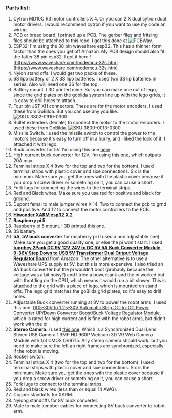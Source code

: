### Parts list:
1. Cytron MD10C R3 motor controllers X 4. Or you can 2 X dual cytron dual motor drivers. I would recommend cytron if you want to use my code an wiring.
2. PCB or bread board. I printed up a PCB. The gerber files and fritzing files should be attached to this repo. I got this done at ![PCBWay](https://www.pcbway.com/).
3. ESP32: I'm using the 38 pin waveshare esp32. This has a thinner form factor than the ones you get off Amazon. My PCB design should also fit the fatter 38 pin esp32. I got it here ![https://www.waveshare.com/nodemcu-32s.htm](https://www.waveshare.com/nodemcu-32s.htm)
4. Nylon stand offs. I would get two packs of these.
5. 6S lipo battery or 2 X 3S lipo batteries. I used two 3S lip batteries in series. Also will need one 3S for the top.
6. Battery mount. I 3D printed mine. But you can make one out of lego, since the grid plates on the gobilda system line up with the lego grids, it is easy to drill holes to attach.
7. Four pin JST XH connectors. These are for the motor encoders. I used these from GoBilda. But you can use any you like. ![SKU: 3802-0910-0300](https://www.gobilda.com/encoder-cable-extension-4-pos-jst-xh-300mm-length/)
8. Bullet extenders (female) to connect the motor to the motor encoders. I used these from GoBilda. ![SKU:3800-0013-0300](https://www.gobilda.com/3-5mm-bullet-lead-mh-fc-300mm-length/)
9. Missile Switch. I used the missile switch to control the power to the motors because it's easy to turn off in a hurry, and i liked the look of it. I attached it with lego.
10. Buck converter for 5V. I'm using this one [here](https://www.amazon.com.au/gp/product/B08RBXCJCF/)
11. High current buck converter for 12V. I'm using [this one](https://www.amazon.com.au/gp/product/B08KXTV6RH/), which outputs 20A max. 
12. Terminal strips X 4 (two for the top and two for the bottom). I used terminal strips with plastic cover and sixe connections. Six is the minimum. Make sure you get the ones with the plastic cover because if you drop a screw driver or something on it, you can cause a short.
13. Fork lugs for connecting the wires to the terminal strips.
14. Red and Black wires. Make sure you use red for positive and black for ground.
15. Dupont femal to male jumper wires X 14. Two to connect the pcb to grnd and positive. And 12 to connect the motor controllers to the PCB.
16. [__Hiwonder XARM esp32 X 2__](https://www.hiwonder.com/products/xarm-esp32)
17. __Raspberry pi 5.__
18. Raspberry pi 5 mount. I 3D printed [this one](https://www.printables.com/model/253933-simple-raspberry-pi-mount).
19. 3S battery.
20. __5A, 5V buck converter__ for raspberry pi (I used a non adjustable one). Make sure you get a good quality one, or else the pi won't start. I used __[tunghey 2Pack DC 9V 12V 24V to DC 5V 5A Buck Converter Module, 9-36V Step Down to USB 5V Transformer Dual Output Voltage Regulator Board](https://www.amazon.com.au/gp/product/B0D5V5YDC3/)__ from Amazon. The other alternative is to use a Waveshare UPS supply at 5V, but this is more expensive. I also tried an 8A buck converter but the pi wouldn't boot (probably because the voltage was a bit noisy?) and I tried a powerbank and the pi worked but with throttling on the CPU, which means it would run a bit slower. This is attached to the grid with a piece of lego, which is mounted on stand offs. The lego grid matches the goBilda grid plates, so it's easy to drill holes.
21. Adjustable Buck converter running at 8V to power the robot arms. I used this one: [DC5-30V to 1.25-30V Automatic Step DC-to-DC Power Converter UP/Down Converter Boost/Buck Voltage Regulator Module](https://www.amazon.com.au/gp/product/B08FXN9V68/), which is rated for high current and is fine with the robot arms, but didn't work with the pi.
22. __Stereo Camera__. I used [this one](https://www.amazon.com.au/gp/product/B07R8LQKV4/). Which is a Synchronized Dual Lens Stereo USB Camera 1.3MP HD 960P Webcam 3D VR Web Camera Module with 1/3 CMOS OV9715. Any stereo camera should work, but you need to make sure the left an right frames are synchronized, especially if the robot is moving.
23. Rocker switch.
24. Terminal strips X 4 (two for the top and two for the bottom). I used terminal strips with plastic cover and sixe connections. Six is the minimum. Make sure you get the ones with the plastic cover because if you drop a screw driver or something on it, you can cause a short.
25. Fork lugs to connect to the terminal strips.
26. Red and black wires (less than or equal 14 AWG).
27. Copper standoffs for XARM.
28. Nylong standoffs for 8V buck converter.
14. Male to male jumpber cables for connecting 8V buck converter to robot arm.


